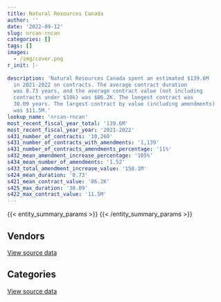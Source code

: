 ```yaml
---
title: Natural Resources Canada
author: ''
date: '2022-09-12'
slug: nrcan-rncan
categories: []
tags: []
images:
  - /img/cover.png
r_init: |-
  
description: 'Natural Resources Canada spent an estimated $139.6M
  in 2021-2022 on contracts. The average contract duration
  was 0.73 years, and the average contract value (not including
  contracts under $10k) was $86.2K. The longest contract was
  30.09 years. The largest contract by value (including amendments)
  was $11.5M.'
lookup_name: 'nrcan-rncan'
most_recent_fiscal_year_total: '139.6M'
most_recent_fiscal_year_year: '2021-2022'
s431_number_of_contracts: '10,260'
s431_number_of_contracts_with_amendments: '1,139'
s431_number_of_contracts_amendments_percentage: '11%'
s432_mean_amendment_increase_percentage: '105%'
s434_mean_number_of_amendments: '1.52'
s433_total_amendment_increase_value: '158.1M'
s424_mean_duration: '0.73'
s421_mean_contract_value: '86.2K'
s425_max_duration: '30.09'
s422_max_contract_value: '11.5M'
---
```


<script src="/rmarkdown-libs/htmlwidgets/htmlwidgets.js"></script>
<link href="/rmarkdown-libs/datatables-css/datatables-crosstalk.css" rel="stylesheet" />
<script src="/rmarkdown-libs/datatables-binding/datatables.js"></script>
<script src="/rmarkdown-libs/jquery/jquery-3.6.0.min.js"></script>
<link href="/rmarkdown-libs/dt-core-bootstrap/css/dataTables.bootstrap.min.css" rel="stylesheet" />
<link href="/rmarkdown-libs/dt-core-bootstrap/css/dataTables.bootstrap.extra.css" rel="stylesheet" />
<script src="/rmarkdown-libs/dt-core-bootstrap/js/jquery.dataTables.min.js"></script>
<script src="/rmarkdown-libs/dt-core-bootstrap/js/dataTables.bootstrap.min.js"></script>
<link href="/rmarkdown-libs/crosstalk/css/crosstalk.min.css" rel="stylesheet" />
<script src="/rmarkdown-libs/crosstalk/js/crosstalk.min.js"></script>
<script src="/rmarkdown-libs/htmlwidgets/htmlwidgets.js"></script>
<link href="/rmarkdown-libs/datatables-css/datatables-crosstalk.css" rel="stylesheet" />
<script src="/rmarkdown-libs/datatables-binding/datatables.js"></script>
<script src="/rmarkdown-libs/jquery/jquery-3.6.0.min.js"></script>
<link href="/rmarkdown-libs/dt-core-bootstrap/css/dataTables.bootstrap.min.css" rel="stylesheet" />
<link href="/rmarkdown-libs/dt-core-bootstrap/css/dataTables.bootstrap.extra.css" rel="stylesheet" />
<script src="/rmarkdown-libs/dt-core-bootstrap/js/jquery.dataTables.min.js"></script>
<script src="/rmarkdown-libs/dt-core-bootstrap/js/dataTables.bootstrap.min.js"></script>
<link href="/rmarkdown-libs/crosstalk/css/crosstalk.min.css" rel="stylesheet" />
<script src="/rmarkdown-libs/crosstalk/js/crosstalk.min.js"></script>

{{< entity_summary_params >}}
{{< /entity_summary_params >}}

## Vendors

<div id="htmlwidget-1" style="width:100%;height:auto;" class="datatables html-widget"></div>
<script type="application/json" data-for="htmlwidget-1">{"x":{"style":"bootstrap","filter":"none","vertical":false,"data":[["<a href=\"/vendors/4_office_automation/\">4 Office Automation<\/a>","<a href=\"/vendors/49_solutions/\">49 Solutions<\/a>","<a href=\"/vendors/ab_sciex/\">AB Sciex<\/a>","<a href=\"/vendors/acart_communications/\">Acart Communications<\/a>","<a href=\"/vendors/accenture/\">Accenture<\/a>","<a href=\"/vendors/acosys_consulting_services/\">Acosys Consulting Services<\/a>","<a href=\"/vendors/adga_group/\">ADGA Group<\/a>","<a href=\"/vendors/advanced_business_interiors/\">Advanced Business Interiors<\/a>","<a href=\"/vendors/advanced_chippewa_technologies/\">Advanced Chippewa Technologies<\/a>","<a href=\"/vendors/aecom/\">AECOM<\/a>","<a href=\"/vendors/agilent/\">Agilent<\/a>","<a href=\"/vendors/air_liquide_canada/\">Air Liquide Canada<\/a>","<a href=\"/vendors/air_tindi/\">Air Tindi<\/a>","<a href=\"/vendors/alpine_helicopters/\">Alpine Helicopters<\/a>","<a href=\"/vendors/als_canada/\">ALS Canada<\/a>","<a href=\"/vendors/altis_human_resources/\">Altis Human Resources<\/a>","<a href=\"/vendors/amazon/\">Amazon<\/a>","<a href=\"/vendors/ameresco_canada/\">Ameresco Canada<\/a>","<a href=\"/vendors/ansys_canada/\">Ansys Canada<\/a>","<a href=\"/vendors/aon_reed_stenhouse/\">Aon Reed Stenhouse<\/a>","<a href=\"/vendors/applied_electonics/\">Applied Electonics<\/a>","<a href=\"/vendors/apption/\">Apption<\/a>","<a href=\"/vendors/arcadis_canada/\">Arcadis Canada<\/a>","<a href=\"/vendors/ari_financial_services/\">ARI Financial Services<\/a>","<a href=\"/vendors/artemp_personnel_services/\">Artemp Personnel Services<\/a>","<a href=\"/vendors/asokan_business_interiors/\">Asokan Business Interiors<\/a>","<a href=\"/vendors/atco/\">ATCO<\/a>","<a href=\"/vendors/avi_spl_canada/\">AVI SPL Canada<\/a>","<a href=\"/vendors/avjet_holding/\">AVJET Holding<\/a>","<a href=\"/vendors/banfield_seguin/\">Banfield Seguin<\/a>","<a href=\"/vendors/bdo_canada/\">BDO Canada<\/a>","<a href=\"/vendors/beckman_coulter_canada/\">Beckman Coulter Canada<\/a>","<a href=\"/vendors/bell_canada/\">Bell Canada<\/a>","<a href=\"/vendors/blumetric_environmental/\">Blumetric Environmental<\/a>","<a href=\"/vendors/bmt_fleet_technology/\">BMT Fleet Technology<\/a>","<a href=\"/vendors/bouthillette_parizeau/\">Bouthillette Parizeau<\/a>","<a href=\"/vendors/brandt_tractor/\">Brandt Tractor<\/a>","<a href=\"/vendors/bruker/\">Bruker<\/a>","<a href=\"/vendors/bureau_veritas/\">Bureau Veritas<\/a>","<a href=\"/vendors/c_core/\">C Core<\/a>","<a href=\"/vendors/cache_computer_consulting/\">Cache Computer Consulting<\/a>","<a href=\"/vendors/calian/\">Calian<\/a>","<a href=\"/vendors/campbell_scientific_canada/\">Campbell Scientific Canada<\/a>","<a href=\"/vendors/canada_post/\">Canada Post<\/a>","<a href=\"/vendors/canadian_corps_of_commissionaires/\">Canadian Corps of Commissionaires<\/a>","<a href=\"/vendors/canadian_helicopters/\">Canadian Helicopters<\/a>","<a href=\"/vendors/canadian_north/\">Canadian North<\/a>","<a href=\"/vendors/canadian_red_cross/\">Canadian Red Cross<\/a>","<a href=\"/vendors/canadian_standards_association/\">Canadian Standards Association<\/a>","<a href=\"/vendors/canon/\">Canon<\/a>","<a href=\"/vendors/cansel_survey_equipment/\">Cansel Survey Equipment<\/a>","<a href=\"/vendors/carahsoft_technology/\">Carahsoft Technology<\/a>","<a href=\"/vendors/carleton_university/\">Carleton University<\/a>","<a href=\"/vendors/cbci_telecom/\">CBCI Telecom<\/a>","<a href=\"/vendors/cdw_canada/\">CDW Canada<\/a>","<a href=\"/vendors/cgi/\">CGI<\/a>","<a href=\"/vendors/charron_human_resources/\">Charron Human Resources<\/a>","<a href=\"/vendors/chubb_edwards/\">Chubb Edwards<\/a>","<a href=\"/vendors/cision_canada/\">Cision Canada<\/a>","<a href=\"/vendors/cistel_technology/\">Cistel Technology<\/a>","<a href=\"/vendors/click_networks/\">Click Networks<\/a>","<a href=\"/vendors/cofomo/\">Cofomo<\/a>","<a href=\"/vendors/colliers_project_leaders/\">Colliers Project Leaders<\/a>","<a href=\"/vendors/compugen/\">Compugen<\/a>","<a href=\"/vendors/concept_controls/\">Concept Controls<\/a>","<a href=\"/vendors/contract_community/\">Contract Community<\/a>","<a href=\"/vendors/coradix_technology_consulting/\">Coradix Technology Consulting<\/a>","<a href=\"/vendors/cossette_communications/\">Cossette Communications<\/a>","<a href=\"/vendors/cpcs_transcom/\">CPCS Transcom<\/a>","<a href=\"/vendors/csdc_systems/\">CSDC Systems<\/a>","<a href=\"/vendors/d4is_solutions/\">D4IS Solutions<\/a>","<a href=\"/vendors/dalhousie_university/\">Dalhousie University<\/a>","<a href=\"/vendors/dalian_enterprises/\">Dalian Enterprises<\/a>","<a href=\"/vendors/dasco_equipment/\">DASCO Equipment<\/a>","<a href=\"/vendors/decisive_group/\">Decisive Group<\/a>","<a href=\"/vendors/dell_computer/\">Dell Computer<\/a>","<a href=\"/vendors/deloitte/\">Deloitte<\/a>","<a href=\"/vendors/dew_engineering/\">DEW Engineering<\/a>","<a href=\"/vendors/dillon_consulting/\">Dillon Consulting<\/a>","<a href=\"/vendors/dnr_consulting_group/\">DNR Consulting Group<\/a>","<a href=\"/vendors/donna_cona/\">Donna Cona<\/a>","<a href=\"/vendors/dst_consulting_engineers/\">DST Consulting Engineers<\/a>","<a href=\"/vendors/dynabook_canada/\">Dynabook Canada<\/a>","<a href=\"/vendors/dynamic_personnel_consultants/\">Dynamic Personnel Consultants<\/a>","<a href=\"/vendors/eagle_professional_resources/\">Eagle Professional Resources<\/a>","<a href=\"/vendors/eastpoint_engineering/\">Eastpoint Engineering<\/a>","<a href=\"/vendors/ebsco_canada/\">EBSCO Canada<\/a>","<a href=\"/vendors/eclipsys_solutions/\">Eclipsys Solutions<\/a>","<a href=\"/vendors/ecole_de_langues_abce/\">Ecole De Langues Abce<\/a>","<a href=\"/vendors/ecole_de_langues_la_cite/\">Ecole De Langues La Cite<\/a>","<a href=\"/vendors/ekos_research_associates/\">Ekos Research Associates<\/a>","<a href=\"/vendors/elsevier/\">Elsevier<\/a>","<a href=\"/vendors/empowered_networks/\">Empowered Networks<\/a>","<a href=\"/vendors/englobe/\">Englobe<\/a>","<a href=\"/vendors/entrust/\">Entrust<\/a>","<a href=\"/vendors/environics_research_group/\">Environics Research Group<\/a>","<a href=\"/vendors/eperformance/\">Eperformance<\/a>","<a href=\"/vendors/ernst_young/\">Ernst Young<\/a>","<a href=\"/vendors/esbe_scientific_industries/\">ESBE Scientific Industries<\/a>","<a href=\"/vendors/esri/\">ESRI<\/a>","<a href=\"/vendors/excel_human_resources/\">Excel Human Resources<\/a>","<a href=\"/vendors/exp_services/\">EXP Services<\/a>","<a href=\"/vendors/factiva/\">Factiva<\/a>","<a href=\"/vendors/fast_forward_french/\">Fast Forward French<\/a>","<a href=\"/vendors/fast_track_staffing/\">Fast Track Staffing<\/a>","<a href=\"/vendors/fca_canada/\">FCA Canada<\/a>","<a href=\"/vendors/federal_express_canada/\">Federal Express Canada<\/a>","<a href=\"/vendors/felix_technology/\">Felix Technology<\/a>","<a href=\"/vendors/first_air/\">First Air<\/a>","<a href=\"/vendors/flight_fuels/\">Flight Fuels<\/a>","<a href=\"/vendors/fmc_professionals/\">FMC Professionals<\/a>","<a href=\"/vendors/ford_motor_company/\">Ford Motor Company<\/a>","<a href=\"/vendors/fsc/\">FSC<\/a>","<a href=\"/vendors/fujitsu/\">Fujitsu<\/a>","<a href=\"/vendors/gamble_technologies/\">Gamble Technologies<\/a>","<a href=\"/vendors/gartner/\">Gartner<\/a>","<a href=\"/vendors/gateway_mechanical_services/\">Gateway Mechanical Services<\/a>","<a href=\"/vendors/gc_strategies/\">GC Strategies<\/a>","<a href=\"/vendors/general_dynamics/\">General Dynamics<\/a>","<a href=\"/vendors/general_motors/\">General Motors<\/a>","<a href=\"/vendors/genesis_integration/\">Genesis Integration<\/a>","<a href=\"/vendors/genome_quebec/\">Genome Quebec<\/a>","<a href=\"/vendors/getinge_canada/\">Getinge Canada<\/a>","<a href=\"/vendors/gfl_environmental/\">GFL Environmental<\/a>","<a href=\"/vendors/ghd/\">GHD<\/a>","<a href=\"/vendors/gilmore_reproductions/\">Gilmore Reproductions<\/a>","<a href=\"/vendors/glasshouse_systems/\">GlassHouse Systems<\/a>","<a href=\"/vendors/global_knowledge/\">Global Knowledge<\/a>","<a href=\"/vendors/global_total_office/\">Global Total Office<\/a>","<a href=\"/vendors/global_upholstery/\">Global Upholstery<\/a>","<a href=\"/vendors/golder_associates/\">Golder Associates<\/a>","<a href=\"/vendors/goss_gilroy/\">Goss Gilroy<\/a>","<a href=\"/vendors/grand_toy/\">Grand Toy<\/a>","<a href=\"/vendors/graybridge_international_consulting/\">Graybridge International Consulting<\/a>","<a href=\"/vendors/great_slave_helicopters/\">Great Slave Helicopters<\/a>","<a href=\"/vendors/h_h_construction/\">H H Construction<\/a>","<a href=\"/vendors/harnois_energies/\">Harnois Energies<\/a>","<a href=\"/vendors/hatch/\">Hatch<\/a>","<a href=\"/vendors/haworth/\">Haworth<\/a>","<a href=\"/vendors/hewlett_packard/\">Hewlett Packard<\/a>","<a href=\"/vendors/hexagon/\">Hexagon<\/a>","<a href=\"/vendors/hitachi_data_systems/\">Hitachi Data Systems<\/a>","<a href=\"/vendors/honeywell/\">Honeywell<\/a>","<a href=\"/vendors/horizant/\">Horizant<\/a>","<a href=\"/vendors/hoskin_scientific/\">Hoskin Scientific<\/a>","<a href=\"/vendors/hubspoke/\">HubSpoke<\/a>","<a href=\"/vendors/hypertec/\">Hypertec<\/a>","<a href=\"/vendors/ibiska_telecom/\">Ibiska Telecom<\/a>","<a href=\"/vendors/ibm_canada/\">IBM Canada<\/a>","<a href=\"/vendors/idp_group/\">Idp Group<\/a>","<a href=\"/vendors/ifathom/\">iFathom<\/a>","<a href=\"/vendors/ihs_global/\">IHS Global<\/a>","<a href=\"/vendors/iic_technologies/\">IIC Technologies<\/a>","<a href=\"/vendors/imp_group/\">IMP Group<\/a>","<a href=\"/vendors/info_tech_research_group/\">Info Tech Research Group<\/a>","<a href=\"/vendors/integra_networks/\">Integra Networks<\/a>","<a href=\"/vendors/interactive_audio_visual/\">Interactive Audio Visual<\/a>","<a href=\"/vendors/ipss/\">IPSS<\/a>","<a href=\"/vendors/iron_mountain/\">Iron Mountain<\/a>","<a href=\"/vendors/itex/\">ITEX<\/a>","<a href=\"/vendors/j_l_richards_associates/\">J L Richards Associates<\/a>","<a href=\"/vendors/john_wiley_sons/\">John Wiley Sons<\/a>","<a href=\"/vendors/kenn_borek_air/\">Kenn Borek Air<\/a>","<a href=\"/vendors/keystone_environmental/\">Keystone Environmental<\/a>","<a href=\"/vendors/kone/\">KONE<\/a>","<a href=\"/vendors/konica_minolta_business_solutions/\">Konica Minolta Business Solutions<\/a>","<a href=\"/vendors/kpmg/\">KPMG<\/a>","<a href=\"/vendors/kubota_canada/\">Kubota Canada<\/a>","<a href=\"/vendors/kudlik_construction/\">Kudlik Construction<\/a>","<a href=\"/vendors/kwc_architects/\">Kwc Architects<\/a>","<a href=\"/vendors/language_research_development_group/\">Language Research Development Group<\/a>","<a href=\"/vendors/lansdowne_technologies/\">Lansdowne Technologies<\/a>","<a href=\"/vendors/leo_pisces_services_group/\">Leo Pisces Services Group<\/a>","<a href=\"/vendors/life_technologies/\">Life Technologies<\/a>","<a href=\"/vendors/like_10/\">Like 10<\/a>","<a href=\"/vendors/linovati/\">Linovati<\/a>","<a href=\"/vendors/lionbridge/\">Lionbridge<\/a>","<a href=\"/vendors/lumina_it/\">Lumina IT<\/a>","<a href=\"/vendors/m_d_charlton/\">M D Charlton<\/a>","<a href=\"/vendors/macdonald_dettwiler_and_associates/\">MacDonald Dettwiler and Associates<\/a>","<a href=\"/vendors/maplesoft_consulting/\">Maplesoft Consulting<\/a>","<a href=\"/vendors/marine_contractors/\">Marine Contractors<\/a>","<a href=\"/vendors/martec/\">Martec<\/a>","<a href=\"/vendors/maverin/\">Maverin<\/a>","<a href=\"/vendors/maxsys_staffing_and_consulting/\">Maxsys Staffing and Consulting<\/a>","<a href=\"/vendors/mcelhanney_associates/\">McElhanney Associates<\/a>","<a href=\"/vendors/mckinsey_and_company/\">McKinsey and Company<\/a>","<a href=\"/vendors/mcw_custom_energy_solutions/\">MCW Custom Energy Solutions<\/a>","<a href=\"/vendors/mdos_consulting/\">MDOS Consulting<\/a>","<a href=\"/vendors/media_q/\">Media Q<\/a>","<a href=\"/vendors/messa_computing/\">Messa Computing<\/a>","<a href=\"/vendors/mgis/\">MGIS<\/a>","<a href=\"/vendors/michael_wager_consulting/\">Michael Wager Consulting<\/a>","<a href=\"/vendors/microsoft_canada/\">Microsoft Canada<\/a>","<a href=\"/vendors/millbrook_tactical/\">Millbrook Tactical<\/a>","<a href=\"/vendors/mindwire_systems/\">Mindwire Systems<\/a>","<a href=\"/vendors/mishkumi_technologies/\">Mishkumi Technologies<\/a>","<a href=\"/vendors/mnp/\">MNP<\/a>","<a href=\"/vendors/modis_canada/\">Modis Canada<\/a>","<a href=\"/vendors/moriyama_teshima_architects/\">Moriyama Teshima Architects<\/a>","<a href=\"/vendors/morpho_canada/\">Morpho Canada<\/a>","<a href=\"/vendors/morrison_hershfield/\">Morrison Hershfield<\/a>","<a href=\"/vendors/mts_allstream/\">MTS Allstream<\/a>","<a href=\"/vendors/mustang_helicopters/\">Mustang Helicopters<\/a>","<a href=\"/vendors/mustang_survival/\">Mustang Survival<\/a>","<a href=\"/vendors/nanometrics/\">Nanometrics<\/a>","<a href=\"/vendors/nations_translation_group/\">Nations Translation Group<\/a>","<a href=\"/vendors/nattiq/\">NATTIQ<\/a>","<a href=\"/vendors/newfound_recruiting/\">Newfound Recruiting<\/a>","<a href=\"/vendors/nisha_techonologies/\">Nisha Techonologies<\/a>","<a href=\"/vendors/nitam_solutions/\">Nitam Solutions<\/a>","<a href=\"/vendors/northern_micro/\">Northern Micro<\/a>","<a href=\"/vendors/nova_networks/\">Nova Networks<\/a>","<a href=\"/vendors/onx_enterprise_solutions/\">OnX Enterprise Solutions<\/a>","<a href=\"/vendors/openframe_technologies/\">OpenFrame Technologies<\/a>","<a href=\"/vendors/opentext/\">OpenText<\/a>","<a href=\"/vendors/oracle_canada/\">Oracle Canada<\/a>","<a href=\"/vendors/orangutech/\">Orangutech<\/a>","<a href=\"/vendors/pacwill_environmental/\">Pacwill Environmental<\/a>","<a href=\"/vendors/pal_aerospace/\">PAL Aerospace<\/a>","<a href=\"/vendors/paladin_group/\">Paladin Group<\/a>","<a href=\"/vendors/panasonic/\">Panasonic<\/a>","<a href=\"/vendors/pepco/\">Pepco<\/a>","<a href=\"/vendors/petrovalue_products/\">PetroValue Products<\/a>","<a href=\"/vendors/phaselock_systems_international/\">Phaselock Systems International<\/a>","<a href=\"/vendors/pitney_bowes/\">Pitney Bowes<\/a>","<a href=\"/vendors/podolinsky_equipment/\">Podolinsky Equipment<\/a>","<a href=\"/vendors/polaris_industries/\">Polaris Industries<\/a>","<a href=\"/vendors/portage_personnel/\">Portage Personnel<\/a>","<a href=\"/vendors/pra/\">PRA<\/a>","<a href=\"/vendors/precisionit/\">PrecisionIT<\/a>","<a href=\"/vendors/pricewaterhouse_coopers/\">Pricewaterhouse Coopers<\/a>","<a href=\"/vendors/printers_plus/\">Printers Plus<\/a>","<a href=\"/vendors/procom_consultants/\">Procom Consultants<\/a>","<a href=\"/vendors/promaxis/\">Promaxis<\/a>","<a href=\"/vendors/proquest/\">ProQuest<\/a>","<a href=\"/vendors/protak_consulting_group/\">Protak Consulting Group<\/a>","<a href=\"/vendors/purespirit_solutions/\">PureSpirIT Solutions<\/a>","<a href=\"/vendors/qiagen/\">QIAGEN<\/a>","<a href=\"/vendors/qinetiq/\">QinetiQ<\/a>","<a href=\"/vendors/qmr/\">QMR<\/a>","<a href=\"/vendors/quantum_management_services/\">Quantum Management Services<\/a>","<a href=\"/vendors/queen_s_university/\">Queen’s University<\/a>","<a href=\"/vendors/r_e_gilmore_investments/\">R E Gilmore Investments<\/a>","<a href=\"/vendors/r_r_international_translation/\">R R International Translation<\/a>","<a href=\"/vendors/radiation_solutions/\">Radiation Solutions<\/a>","<a href=\"/vendors/randstad/\">Randstad<\/a>","<a href=\"/vendors/raymond_chabot_grant_thornton/\">Raymond Chabot Grant Thornton<\/a>","<a href=\"/vendors/rgb_media/\">RGB Media<\/a>","<a href=\"/vendors/ricoh/\">Ricoh<\/a>","<a href=\"/vendors/risk_sciences_international/\">Risk Sciences International<\/a>","<a href=\"/vendors/s_p_global_market_intelligence/\">S P Global Market Intelligence<\/a>","<a href=\"/vendors/salesforce_canada/\">Salesforce Canada<\/a>","<a href=\"/vendors/samson_and_associates/\">Samson and Associates<\/a>","<a href=\"/vendors/samson_associes/\">Samson Associes<\/a>","<a href=\"/vendors/sas_institute/\">SAS Institute<\/a>","<a href=\"/vendors/sharp_electronics/\">Sharp Electronics<\/a>","<a href=\"/vendors/shi_canada/\">SHI Canada<\/a>","<a href=\"/vendors/si_systems/\">SI Systems<\/a>","<a href=\"/vendors/siemens/\">Siemens<\/a>","<a href=\"/vendors/sierra_systems_group/\">Sierra Systems Group<\/a>","<a href=\"/vendors/simex_defence/\">Simex Defence<\/a>","<a href=\"/vendors/simplex_grinnell/\">Simplex Grinnell<\/a>","<a href=\"/vendors/slr_consulting_canada/\">SLR Consulting Canada<\/a>","<a href=\"/vendors/snc_lavalin/\">SNC Lavalin<\/a>","<a href=\"/vendors/softchoice/\">Softchoice<\/a>","<a href=\"/vendors/softsim_technologies/\">Softsim Technologies<\/a>","<a href=\"/vendors/sra_staffing_solutions/\">SRA Staffing Solutions<\/a>","<a href=\"/vendors/st_joseph_print_group/\">St Joseph Print Group<\/a>","<a href=\"/vendors/stantec/\">Stantec<\/a>","<a href=\"/vendors/steris_canada/\">STERIS Canada<\/a>","<a href=\"/vendors/stiff_sentences/\">Stiff Sentences<\/a>","<a href=\"/vendors/stoneworks_technologies/\">Stoneworks Technologies<\/a>","<a href=\"/vendors/stratos/\">Stratos<\/a>","<a href=\"/vendors/systemscope/\">Systemscope<\/a>","<a href=\"/vendors/tag_hr/\">Tag HR<\/a>","<a href=\"/vendors/tecsis/\">Tecsis<\/a>","<a href=\"/vendors/teknion/\">Teknion<\/a>","<a href=\"/vendors/teksystems_canada/\">Teksystems Canada<\/a>","<a href=\"/vendors/telecom_computer_services/\">Telecom Computer Services<\/a>","<a href=\"/vendors/tenaquip/\">Tenaquip<\/a>","<a href=\"/vendors/teramach_technologies/\">Teramach Technologies<\/a>","<a href=\"/vendors/testforce_systems/\">Testforce Systems<\/a>","<a href=\"/vendors/tetra_tech/\">Tetra Tech<\/a>","<a href=\"/vendors/the_aim_group/\">The AIM Group<\/a>","<a href=\"/vendors/the_halifax_group/\">The Halifax Group<\/a>","<a href=\"/vendors/the_masha_krupp_translation_group/\">The Masha Krupp Translation Group<\/a>","<a href=\"/vendors/the_mathworks/\">The Mathworks<\/a>","<a href=\"/vendors/the_right_door_consulting/\">The Right Door Consulting<\/a>","<a href=\"/vendors/thermo_fisher_scientific/\">Thermo Fisher Scientific<\/a>","<a href=\"/vendors/thyssenkrupp_elevator/\">Thyssenkrupp Elevator<\/a>","<a href=\"/vendors/tiree/\">Tiree<\/a>","<a href=\"/vendors/toshiba_canada/\">Toshiba Canada<\/a>","<a href=\"/vendors/totem_offisource/\">Totem Offisource<\/a>","<a href=\"/vendors/toure_cleaning_services/\">Toure Cleaning Services<\/a>","<a href=\"/vendors/toyota/\">Toyota<\/a>","<a href=\"/vendors/transpolar_technology/\">Transpolar Technology<\/a>","<a href=\"/vendors/troy_life_fire_safety/\">Troy Life Fire Safety<\/a>","<a href=\"/vendors/tundra_technical_solutions/\">Tundra Technical Solutions<\/a>","<a href=\"/vendors/turtle_island_staffing/\">Turtle Island Staffing<\/a>","<a href=\"/vendors/tyco_integrated_fire_security/\">Tyco Integrated Fire Security<\/a>","<a href=\"/vendors/unisource/\">Unisource<\/a>","<a href=\"/vendors/universal_helicopters/\">Universal Helicopters<\/a>","<a href=\"/vendors/universite_laval/\">Universite Laval<\/a>","<a href=\"/vendors/university_of_alberta/\">University of Alberta<\/a>","<a href=\"/vendors/university_of_british_columbia/\">University of British Columbia<\/a>","<a href=\"/vendors/university_of_calgary/\">University of Calgary<\/a>","<a href=\"/vendors/university_of_guelph/\">University of Guelph<\/a>","<a href=\"/vendors/university_of_new_brunswick/\">University of New Brunswick<\/a>","<a href=\"/vendors/university_of_ottawa/\">University of Ottawa<\/a>","<a href=\"/vendors/university_of_regina/\">University of Regina<\/a>","<a href=\"/vendors/university_of_saskatchewan/\">University of Saskatchewan<\/a>","<a href=\"/vendors/university_of_toronto/\">University of Toronto<\/a>","<a href=\"/vendors/university_of_waterloo/\">University of Waterloo<\/a>","<a href=\"/vendors/university_of_western_ontario/\">University of Western Ontario<\/a>","<a href=\"/vendors/vaisala_canada/\">Vaisala Canada<\/a>","<a href=\"/vendors/veritaaq_technology_house/\">Veritaaq Technology House<\/a>","<a href=\"/vendors/vwr_international/\">VWR International<\/a>","<a href=\"/vendors/wajax/\">Wajax<\/a>","<a href=\"/vendors/waste_connections_of_canada/\">Waste Connections of Canada<\/a>","<a href=\"/vendors/waste_management_of_canada/\">Waste Management of Canada<\/a>","<a href=\"/vendors/waters/\">Waters<\/a>","<a href=\"/vendors/weatherhaven_canada/\">Weatherhaven Canada<\/a>","<a href=\"/vendors/wolters_kluwer/\">Wolters Kluwer<\/a>","<a href=\"/vendors/wood_canada/\">Wood Canada<\/a>","<a href=\"/vendors/workdynamics_technologies/\">WorkDynamics Technologies<\/a>","<a href=\"/vendors/wsp/\">WSP<\/a>","<a href=\"/vendors/xerox/\">Xerox<\/a>","<a href=\"/vendors/zodiac_hurricane_technologies/\">Zodiac Hurricane Technologies<\/a>"],[15782.71,null,22001.83,13528.7,null,null,139421.84,338069.63,56083.63,42107.64,337240.36,45592.23,54483.02,11648.77,141790.81,338766.58,null,557916.97,736534.27,12288.37,324434.58,null,152157.19,89381.86,167554.33,11131.63,1306255.57,89303.18,null,8549.73,196786.68,4015.11,0,0,31330.6,202922.58,null,null,0,null,64527.2,842238.64,120403.49,13918.21,3810878.61,734418.46,724208.68,7699.07,77884.72,397613.15,71317.34,54025.11,146497.33,297793.1,1124207.15,null,33900,21106.06,36551.78,639165.49,null,null,160145.95,null,null,0,22600,122782.19,null,32476.88,201877.46,145141.07,33449.16,784990,15142,15290.94,1270701.9,99499.39,null,null,134236.44,null,null,100208.53,44239.5,null,160482.28,16176.52,22302,80095.98,null,979525.73,19557.86,0,45031.9,168115.75,806955.22,0,null,1008338.43,3213135.14,null,null,62335.5,null,144145.3,null,262489.5,816376.96,null,7575.61,303235.41,2673287.04,null,null,177323.45,null,157522.66,null,272107.09,87490.28,95713.72,null,21905.37,null,2870.02,null,null,null,20464.13,11842.4,249790.73,64053.27,32982.26,3569684.66,null,231666.83,24973,null,12172.1,null,175150.01,154355.4,53388.79,225581.52,null,961791.8,344332.94,133871.1,24521,null,107643.22,0,null,62550,109454.63,null,26372,317393.58,102981.31,126648.14,null,4750123.45,0,15562.34,4122.01,342450.46,null,26460,24588.11,null,23136.75,415889.93,null,163436.09,null,null,57482.63,null,1814308.12,907782.32,null,null,null,63448.93,24990,24860,0,203679.01,105198.36,557624.22,null,1126429.14,491769.94,26091.1,203679.01,43074.92,0,72295.44,2236.87,4352.38,31863.41,44546.04,null,23399.83,2626977.3,null,16459.69,489086.91,806446.43,null,633021.62,98687.51,22321.63,1551100.13,83051.36,null,37606.93,null,11661.24,10919.45,null,null,null,110206.84,7136.71,null,null,122151.55,78096.74,35979.2,256285.09,116287.21,613961.31,182852.84,72055.69,null,279943.87,19446.3,null,145546.23,43975.89,44679.2,null,149258.43,192928.29,11512.44,97346.87,903994.36,45914.27,19323,127941.31,null,322839.27,47866.08,68907.42,126757.08,33617.53,365971.64,4733.41,158701.72,102265.99,282500,73937.04,0,139667.73,null,242150.98,207900.6,173992.28,11569.34,16950,165029.7,908611.37,96809.37,336733.82,null,162573.8,1994539.72,178680.12,52150.5,821214.58,81278.64,0,146437.01,null,10328.2,54494.57,49939.35,514442.7,113703.89,23730,165475.79,11321.69,342374.13,null,398560.42,20269.39,203679.01,null,null,null,2453103.77,267970.42,189709.15,210888.41,63304.5,69964.92,149979.41,77108.8,24249.17,null,48489.2,94559,23721.88,23358.33,1117128.95,53744.97,null,6537.84,null,96312.85,19213.48,31727,null,242.36,437745.51,33003.5,null],[null,null,13201.1,null,null,3525.59,116319.38,96958.16,89612.68,12915,501680.91,75117.23,160084.68,12363.83,96658.62,827707.84,null,534404.09,364373.47,12012.58,null,326677.69,0,37466.92,89154.66,null,1275962.68,42531.9,556954.47,52820.57,205619.04,22168.59,0,15059.52,46074.4,112950.88,10336.51,null,33649.98,79181.93,201832.85,910168.79,91762.28,12543,3722472.69,895329.91,502898.27,3860.08,9042.6,365950.31,82172.22,18477.28,154190.6,32379.57,687497.24,74814.24,27911,null,31999.93,1302559.54,24076.06,103520.09,217962.1,null,null,null,3688690.29,240640.46,null,29435.3,506076.37,46283.6,197457.94,805504,null,171400.51,2176748.91,99771.99,7523.42,12688.8,362159.08,9169.08,374518.38,56852.58,null,null,160921.95,15917.71,11520,21840,null,533777.49,null,29622.47,null,null,827063.89,147414.15,null,1038312.92,3075878.71,null,27124.9,152096.1,null,77458.26,null,121133.39,831895.68,null,null,36640.8,1567351.85,null,40295.8,188823,39343.5,133026.12,null,102376.54,70099.79,37647.89,null,35222.05,null,10298.3,1337.07,null,null,4543.11,null,194041.06,14482.03,37064.18,3199966.73,34025.43,null,null,17864,10041.39,19913.09,42921.92,156806.03,34015.02,130779.21,null,362967.53,null,20189.94,null,85086.29,null,152396.37,28250,55822,135076.42,null,77023,284017.53,58621.95,211607.43,null,3721993.28,0,15604.98,6372.25,51281.14,61044.79,null,11708.62,null,null,705145.38,null,139408.99,23159.35,null,77160.75,59950.43,1938497.3,354054.05,18501.72,62150,428206.71,62755.68,95929.64,null,0,102118.52,85727.33,471623.58,null,1034849.4,416278.15,26162.58,102118.52,7484.54,445.81,359679.65,38985.53,7707.98,90800.7,77494.68,271845,null,391548.12,null,86060.67,594777.85,2516859.38,1030.72,149505.23,90390.94,null,888688.06,17182.98,null,69343.27,null,null,null,1545.72,11500,150144.96,157628.89,22637.13,null,18563.3,130479.87,58840.01,76455.8,83602.87,122380.51,null,183353.8,48676.76,39747.75,107017.06,null,null,893201.66,null,15281,108557.06,null,22352.53,40129.13,188447.12,791000,54565.16,null,186615.87,null,70721.97,79860.54,39060.98,125731.93,16465.91,16167,1984.14,null,null,null,24408,0,35626.99,16916.1,242814.41,null,415672.62,null,null,null,632128.7,268425.99,122379.58,null,72823.18,4264227.91,null,24053.97,738787.52,41018.44,0,218964.6,null,null,206369.71,55954.94,347028.75,33060.51,null,null,null,346175.24,null,399652.37,12644.16,102118.52,24163.41,null,null,1655697.81,275689.48,222916.35,235506.9,182047.04,39295.83,135336.13,80780.22,null,76930.73,35437.82,125008.23,102587.84,39382.93,1588072.45,89432.13,11899.91,6555.75,3851.03,null,null,32667.67,145908.31,44130.6,357957.07,31675.55,null],[null,null,null,null,null,101894,null,null,52002.41,28069.65,562769.49,48960.76,188876.1,11854.5,87074.53,1031018.42,1062089.12,532943.97,271495.39,12653.14,null,879507.34,0,75054.5,139426.06,null,1260054.85,191946.16,null,null,237142.82,null,886592.58,0,null,112642.27,20150.25,null,577116.31,67305.63,719633.07,405582.92,78305.65,null,4161443.81,453296.22,761049.06,null,157618.38,334208.98,13173.54,97684.19,84426.48,9313.68,344062.58,89940.65,null,null,32982.87,1282982.87,null,null,154140.87,43252.95,18354.59,null,311309.71,null,85046.62,7313.63,504693.65,100930,147823.71,400355.72,null,288569.81,446287.66,99499.39,29766.58,null,262266.06,52292.39,null,10365.07,null,null,127155.04,15916.3,null,23674,42976.62,1574840.86,null,39352.37,null,149791.9,789132.71,22922.6,19776.3,1415305.96,2882495.12,34492.49,24279.69,97374.39,39747.75,182836.26,null,37155.45,722950.7,28086.24,null,138785.59,null,null,null,5112.32,null,142114.78,34857.77,221803.56,36420.16,100606.08,null,17946.99,null,39000.42,21218.68,27572,14954.6,11483.99,33886.44,184870.46,null,29536.91,1273290.5,38777.45,null,79450.01,null,null,null,20326.44,158884.8,26883.83,347675.95,null,35537.37,null,162.82,null,184860.09,null,88739.84,null,55822,null,null,null,214263.06,47054.74,319075.02,null,4054270.54,0,24349.97,4001.08,null,null,null,null,null,null,686487.1,79651.65,46469.66,null,null,151064.44,153486.82,1588588.13,986486.49,11281.73,null,912142.35,42194.8,0,null,0,null,70862.8,155699.88,null,594652.11,689147.35,6504.9,null,null,284086.6,293548.03,null,7696.05,63497.48,189943.16,12189.81,null,45268.9,14039.41,85825.53,504501.07,976043.88,56756.3,8036679.5,null,null,null,109867.58,null,730.52,37960.64,null,null,20731.67,null,null,25044.35,null,33022.25,null,132622.05,null,null,122087.63,null,null,182852.84,28011.11,null,null,11271.15,null,243011.1,null,131220,157861.86,null,69046.62,39863.35,588523.42,847500,49505.64,null,155532.21,729209.67,519333.09,51634.89,21337.06,90011.68,null,367300.38,6291.91,223823.62,null,null,79185.88,0,101940.47,null,242150.98,null,290509.74,null,11300,null,1117897.43,4400.43,80249.17,null,51560.96,3065011.14,47665.8,null,615056.69,204702.02,0,55246.54,99762.62,null,178493.25,55802.06,482188.55,32970.18,null,null,null,414541.84,null,199826.18,28785.24,null,null,null,3615.95,1244035.24,289163.73,160973.89,128593.2,133839.32,116960.55,79116.47,88374.77,null,16478.87,63968.28,179437.86,84018.87,102400.14,2051556.56,15971.28,null,1092.63,11245.02,null,null,23090.48,83187.55,14690,51517.62,29075.17,null],[null,39945.5,null,null,32205,114603.14,25990,null,534167.11,90995.81,1209053.22,150271.36,180579,13231.83,86842.21,1112581.66,1469065.14,537320.66,346246.56,null,399908.51,879507.34,null,105869.82,207704.04,157341,1326697.22,214325.99,null,14413.15,353195.32,null,30325.83,null,null,32307.12,null,24851.52,714277,null,719633.07,65147.54,null,12656,4534646.03,547859.52,125012.83,null,142905.22,214075.89,141106,97684.19,491777.63,null,28240.79,283909.05,null,null,35862.46,1430788.59,null,null,154140.87,null,null,493076.27,null,null,39550,null,3667080.09,154790.6,null,217977.44,null,77062.35,542401.13,349329.26,null,null,345782.47,52292.39,656006.81,35181.39,null,23301.96,169689.83,17256.31,null,null,95121.58,379095.93,18205.68,null,null,170979.99,403812.31,69000,18249.39,1165674.93,2377063.23,null,4437.88,226845.87,null,null,23523.5,524618.88,718380.48,null,null,113376.91,null,1306836.97,41943.78,686981.36,null,147752.89,null,211709.75,null,121765.64,9666.02,53339.64,39550,null,null,null,19293.48,null,null,null,null,68676.66,1835127.4,null,null,79796.33,24345.07,null,null,38671.11,180505.8,161221.62,201396.18,99666,29803.69,35357.7,9932.15,null,184860.09,null,205712.12,null,114660.44,null,52936.89,null,279192.77,8921.05,279181.08,498200.23,3149224.06,null,51378.5,2663.35,39815.55,51959.56,null,null,7328.95,null,684036.17,44827.18,null,null,0,59094.2,96218.42,1408506.1,659459.46,null,null,464297.82,139511.81,39899.99,null,null,null,54758.26,151007.55,177231.78,2795896.9,1038196.34,null,null,null,320032.46,219905.12,null,3343.67,13289.83,200429.17,31130.4,null,972890.24,0,85825.53,18249.59,1133831.94,23260.3,1945045.79,27933.6,null,null,117706.71,290578.31,13332.07,null,null,null,null,null,339448.97,null,null,null,null,291366.07,null,null,114217.13,null,null,102847.32,99942.46,null,null,null,56026.05,138563.18,null,117425,157861.86,39666.38,35653.76,null,713599.18,1755247.55,49488.12,null,34723.74,511287.03,592979.64,35392.27,42069.43,61812.83,60713.98,416349.81,69448.02,107238.24,null,null,null,null,12041.28,27289.5,null,1319.66,468104.81,null,39126.25,null,1176472.21,null,248552.43,102434.5,10333.37,2109228.43,null,41471.65,82739.03,54959.82,108964.06,48732.76,null,null,111918.01,42042.65,1734591.44,32970.18,null,null,8436.34,451301.89,33481.35,null,null,null,39945.5,23451.38,87988.02,null,67895.16,310713.95,265204.73,219079.5,84741.85,39462.34,136502.42,15000,null,141150,138175.87,120406.01,102400.14,1617348.75,141037.08,null,null,7517.22,null,null,37719.82,null,2945.03,89366.43,23107.65,22781.72]],"container":"<table class=\"table table-striped table-hover row-border order-column display\">\n  <thead>\n    <tr>\n      <th>Vendor<\/th>\n      <th>2018-2019<\/th>\n      <th>2019-2020<\/th>\n      <th>2020-2021<\/th>\n      <th>2021-2022<\/th>\n    <\/tr>\n  <\/thead>\n<\/table>","options":{"order":[[4,"desc"]],"pageLength":10,"autoWidth":true,"columnDefs":[{"targets":1,"render":"function(data, type, row, meta) {\n    return type !== 'display' ? data : DTWidget.formatCurrency(data, \"$\", 2, 3, \",\", \".\", true, null);\n  }"},{"targets":2,"render":"function(data, type, row, meta) {\n    return type !== 'display' ? data : DTWidget.formatCurrency(data, \"$\", 2, 3, \",\", \".\", true, null);\n  }"},{"targets":3,"render":"function(data, type, row, meta) {\n    return type !== 'display' ? data : DTWidget.formatCurrency(data, \"$\", 2, 3, \",\", \".\", true, null);\n  }"},{"targets":4,"render":"function(data, type, row, meta) {\n    return type !== 'display' ? data : DTWidget.formatCurrency(data, \"$\", 2, 3, \",\", \".\", true, null);\n  }"},{"width":"16%","targets":[1,2,3,4]},{"className":"dt-right","targets":[1,2,3,4]}],"orderClasses":false}},"evals":["options.columnDefs.0.render","options.columnDefs.1.render","options.columnDefs.2.render","options.columnDefs.3.render"],"jsHooks":[]}</script>
<p class="text-right">
<a href="https://github.com/GoC-Spending/contracts-data/tree/main/data/out/departments/nrcan-rncan/summary_by_fiscal_year_by_vendor.csv" class="source-data-link btn btn-link">View source data</a>
</p>

## Categories

<div id="htmlwidget-2" style="width:100%;height:auto;" class="datatables html-widget"></div>
<script type="application/json" data-for="htmlwidget-2">{"x":{"style":"bootstrap","filter":"none","vertical":false,"data":[["<a href=\"/categories/other/\">(Other)<\/a>","<a href=\"/categories/facilities_and_construction/\">Facilities and construction<\/a>","<a href=\"/categories/office_management/\">Office management<\/a>","<a href=\"/categories/professional_services/\">Professional services<\/a>","<a href=\"/categories/information_technology/\">Information technology<\/a>","<a href=\"/categories/medical/\">Medical<\/a>","<a href=\"/categories/transportation_and_logistics/\">Transportation and logistics<\/a>","<a href=\"/categories/industrial_products_and_services/\">Industrial products and services<\/a>","<a href=\"/categories/travel/\">Travel<\/a>","<a href=\"/categories/security_and_protection/\">Security and protection<\/a>","<a href=\"/categories/human_capital/\">Human capital<\/a>"],[6775319.73,4245196.59,3570626.88,50876393.41,34782169.08,19078.64,18453557.37,13260869.36,405540.03,4243618.81,5271242.15],[4740028.92,3700095.23,2235229.31,39583281.33,42251559.81,52965.12,15705655.84,10383044.7,13335,4211404.81,7664909.05],[4589883.92,4593552.79,1333773.66,38653377.08,43370807.87,42566.18,11738377.63,8787000.85,null,4073022.03,6817872.4],[5062581.27,4481578.42,1464797.43,45080617.43,44165052.46,128240.16,13361191.01,15185881.64,108964.06,4540361.16,6063638.92]],"container":"<table class=\"table table-striped table-hover row-border order-column display\">\n  <thead>\n    <tr>\n      <th>Category<\/th>\n      <th>2018-2019<\/th>\n      <th>2019-2020<\/th>\n      <th>2020-2021<\/th>\n      <th>2021-2022<\/th>\n    <\/tr>\n  <\/thead>\n<\/table>","options":{"order":[[4,"desc"]],"dom":"t","pageLength":30,"autoWidth":true,"columnDefs":[{"targets":1,"render":"function(data, type, row, meta) {\n    return type !== 'display' ? data : DTWidget.formatCurrency(data, \"$\", 2, 3, \",\", \".\", true, null);\n  }"},{"targets":2,"render":"function(data, type, row, meta) {\n    return type !== 'display' ? data : DTWidget.formatCurrency(data, \"$\", 2, 3, \",\", \".\", true, null);\n  }"},{"targets":3,"render":"function(data, type, row, meta) {\n    return type !== 'display' ? data : DTWidget.formatCurrency(data, \"$\", 2, 3, \",\", \".\", true, null);\n  }"},{"targets":4,"render":"function(data, type, row, meta) {\n    return type !== 'display' ? data : DTWidget.formatCurrency(data, \"$\", 2, 3, \",\", \".\", true, null);\n  }"},{"width":"16%","targets":[1,2,3,4]},{"className":"dt-right","targets":[1,2,3,4]}],"orderClasses":false,"lengthMenu":[10,25,30,50,100]}},"evals":["options.columnDefs.0.render","options.columnDefs.1.render","options.columnDefs.2.render","options.columnDefs.3.render"],"jsHooks":[]}</script>
<p class="text-right">
<a href="https://github.com/GoC-Spending/contracts-data/tree/main/data/out/departments/nrcan-rncan/summary_by_fiscal_year_by_category.csv" class="source-data-link btn btn-link">View source data</a>
</p>
